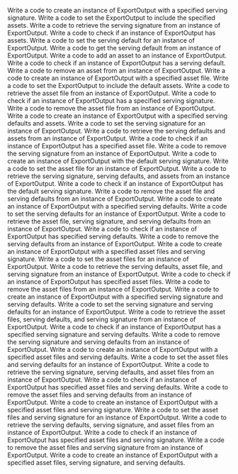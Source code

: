 Write a code to create an instance of ExportOutput with a specified serving signature.
Write a code to set the ExportOutput to include the specified assets.
Write a code to retrieve the serving signature from an instance of ExportOutput.
Write a code to check if an instance of ExportOutput has assets.
Write a code to set the serving default for an instance of ExportOutput.
Write a code to get the serving default from an instance of ExportOutput.
Write a code to add an asset to an instance of ExportOutput.
Write a code to check if an instance of ExportOutput has a serving default.
Write a code to remove an asset from an instance of ExportOutput.
Write a code to create an instance of ExportOutput with a specified asset file.
Write a code to set the ExportOutput to include the default assets.
Write a code to retrieve the asset file from an instance of ExportOutput.
Write a code to check if an instance of ExportOutput has a specified serving signature.
Write a code to remove the asset file from an instance of ExportOutput.
Write a code to create an instance of ExportOutput with a specified serving defaults and assets.
Write a code to set the serving signature for an instance of ExportOutput.
Write a code to retrieve the serving defaults and assets from an instance of ExportOutput.
Write a code to check if an instance of ExportOutput has a specified asset file.
Write a code to remove the serving signature from an instance of ExportOutput.
Write a code to create an instance of ExportOutput with the default serving signature.
Write a code to set the asset file for an instance of ExportOutput.
Write a code to retrieve the serving signature, serving defaults, and assets from an instance of ExportOutput.
Write a code to check if an instance of ExportOutput has the default serving signature.
Write a code to remove the asset file and serving defaults from an instance of ExportOutput.
Write a code to create an instance of ExportOutput with a specified serving defaults.
Write a code to set the serving defaults for an instance of ExportOutput.
Write a code to retrieve the asset file, serving signature, and serving defaults from an instance of ExportOutput.
Write a code to check if an instance of ExportOutput has specified serving defaults.
Write a code to remove the serving defaults from an instance of ExportOutput.
Write a code to create an instance of ExportOutput with a specified asset files and serving signature.
Write a code to set the asset files for an instance of ExportOutput.
Write a code to retrieve the serving defaults, asset file, and serving signature from an instance of ExportOutput.
Write a code to check if an instance of ExportOutput has specified asset files.
Write a code to remove the asset files from an instance of ExportOutput.
Write a code to create an instance of ExportOutput with a specified serving signature and serving defaults.
Write a code to set the serving signature and serving defaults for an instance of ExportOutput.
Write a code to retrieve the asset files, serving defaults, and serving signature from an instance of ExportOutput.
Write a code to check if an instance of ExportOutput has a specified serving signature and serving defaults.
Write a code to remove the serving signature and serving defaults from an instance of ExportOutput.
Write a code to create an instance of ExportOutput with a specified asset files and serving defaults.
Write a code to set the asset files and serving defaults for an instance of ExportOutput.
Write a code to retrieve the serving signature, serving defaults, and asset files from an instance of ExportOutput.
Write a code to check if an instance of ExportOutput has specified asset files and serving defaults.
Write a code to remove the asset files and serving defaults from an instance of ExportOutput.
Write a code to create an instance of ExportOutput with a specified asset files and serving signature.
Write a code to set the asset files and serving signature for an instance of ExportOutput.
Write a code to retrieve the serving defaults, serving signature, and asset files from an instance of ExportOutput.
Write a code to check if an instance of ExportOutput has specified asset files and serving signature.
Write a code to remove the asset files and serving signature from an instance of ExportOutput.
Write a code to create an instance of ExportOutput with a specified asset files, serving signature, and serving defaults.